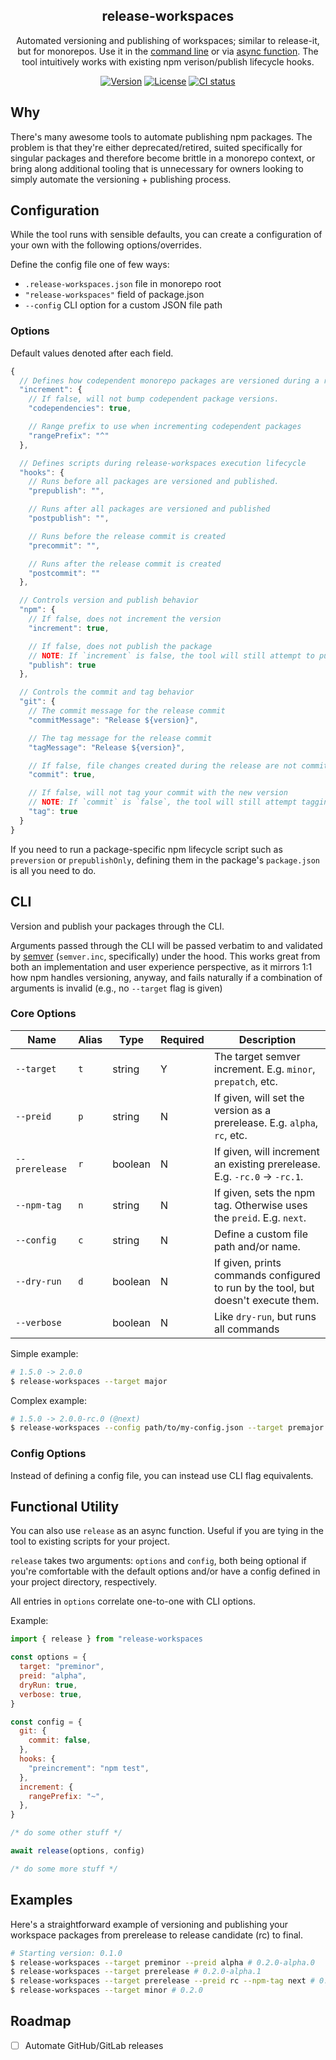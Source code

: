 <h2 align="center">release-workspaces</h2>
<p align="center">Automated versioning and publishing of workspaces; similar to release-it, but for monorepos. Use it in the <a href="#cli">command line</a> or via <a href="#functional-utility">async function</a>. The tool intuitively works with existing npm verison/publish lifecycle hooks.</p>
<p align="center">
  <a href="https://www.npmjs.com/package/release-workspaces"><img src="https://img.shields.io/npm/v/release-workspaces.svg?sanitize=true&style=flat-square" alt="Version"></a>
  <a href="https://github.com/geotrev/release-workspaces/blob/main/LICENSE"><img src="https://img.shields.io/npm/l/release-workspaces.svg?sanitize=true&style=flat-square" alt="License"></a>
  <a href="https://github.com/geotrev/release-workspaces/actions/workflows/test.yml?query=branch%3Amain"><img src="https://badgen.net/github/checks/geotrev/release-workspaces/main?style=flat-square" alt="CI status" /></a>
</p>

## Why

There's many awesome tools to automate publishing npm packages. The problem is that they're either deprecated/retired, suited specifically for singular packages and therefore become brittle in a monorepo context, or bring along additional tooling that is unnecessary for owners looking to simply automate the versioning + publishing process.

## Configuration

While the tool runs with sensible defaults, you can create a configuration of your own with the following options/overrides.

Define the config file one of few ways:

- `.release-workspaces.json` file in monorepo root
- `"release-workspaces"` field of package.json
- `--config` CLI option for a custom JSON file path

### Options

Default values denoted after each field.

```js
{
  // Defines how codependent monorepo packages are versioned during a release
  "increment": {
    // If false, will not bump codependent package versions.
    "codependencies": true,

    // Range prefix to use when incrementing codependent packages
    "rangePrefix": "^"
  },

  // Defines scripts during release-workspaces execution lifecycle
  "hooks": {
    // Runs before all packages are versioned and published.
    "prepublish": "",

    // Runs after all packages are versioned and published
    "postpublish": "",

    // Runs before the release commit is created
    "precommit": "",

    // Runs after the release commit is created
    "postcommit": ""
  },

  // Controls version and publish behavior
  "npm": {
    // If false, does not increment the version
    "increment": true,

    // If false, does not publish the package
    // NOTE: If `increment` is false, the tool will still attempt to publish
    "publish": true
  },

  // Controls the commit and tag behavior
  "git": {
    // The commit message for the release commit
    "commitMessage": "Release ${version}",

    // The tag message for the release commit
    "tagMessage": "Release ${version}",

    // If false, file changes created during the release are not commited
    "commit": true,

    // If false, will not tag your commit with the new version
    // NOTE: If `commit` is `false`, the tool will still attempt tagging the previous commit
    "tag": true
  }
}
```

If you need to run a package-specific npm lifecycle script such as `preversion` or `prepublishOnly`, defining them in the package's `package.json` is all you need to do.

## CLI

Version and publish your packages through the CLI.

Arguments passed through the CLI will be passed verbatim to and validated by [semver](https://www.npmjs.com/package/semver) (`semver.inc`, specifically) under the hood. This works great from both an implementation and user experience perspective, as it mirrors 1:1 how npm handles versioning, anyway, and fails naturally if a combination of arguments is invalid (e.g., no `--target` flag is given)

### Core Options

| Name           | Alias | Type    | Required | Description                                                                        |
| -------------- | ----- | ------- | -------- | ---------------------------------------------------------------------------------- |
| `--target`     | `t`   | string  | Y        | The target semver increment. E.g. `minor`, `prepatch`, etc.                        |
| `--preid`      | `p`   | string  | N        | If given, will set the version as a prerelease. E.g. `alpha`, `rc`, etc.           |
| `--prerelease` | `r`   | boolean | N        | If given, will increment an existing prerelease. E.g. `-rc.0` -> `-rc.1`.          |
| `--npm-tag`    | `n`   | string  | N        | If given, sets the npm tag. Otherwise uses the `preid`. E.g. `next`.               |
| `--config`     | `c`   | string  | N        | Define a custom file path and/or name.                                             |
| `--dry-run`    | `d`   | boolean | N        | If given, prints commands configured to run by the tool, but doesn't execute them. |
| `--verbose`    |       | boolean | N        | Like `dry-run`, but runs all commands                                              |

Simple example:

```sh
# 1.5.0 -> 2.0.0
$ release-workspaces --target major
```

Complex example:

```sh
# 1.5.0 -> 2.0.0-rc.0 (@next)
$ release-workspaces --config path/to/my-config.json --target premajor --preid rc --npm-tag next
```

### Config Options

Instead of defining a config file, you can instead use CLI flag equivalents.

## Functional Utility

You can also use `release` as an async function. Useful if you are tying in the tool to existing scripts for your project.

`release` takes two arguments: `options` and `config`, both being optional if you're comfortable with the default options and/or have a config defined in your project directory, respectively.

All entries in `options` correlate one-to-one with CLI options.

Example:

```js
import { release } from "release-workspaces

const options = {
  target: "preminor",
  preid: "alpha",
  dryRun: true,
  verbose: true,
}

const config = {
  git: {
    commit: false,
  },
  hooks: {
    "preincrement": "npm test",
  },
  increment: {
    rangePrefix: "~",
  },
}

/* do some other stuff */

await release(options, config)

/* do some more stuff */
```

## Examples

Here's a straightforward example of versioning and publishing your workspace packages from prerelease to release candidate (rc) to final.

```sh
# Starting version: 0.1.0
$ release-workspaces --target preminor --preid alpha # 0.2.0-alpha.0
$ release-workspaces --target prerelease # 0.2.0-alpha.1
$ release-workspaces --target prerelease --preid rc --npm-tag next # 0.2.0-rc.0 (using 'next' npm tag)
$ release-workspaces --target minor # 0.2.0
```

## Roadmap

- [ ] Automate GitHub/GitLab releases
